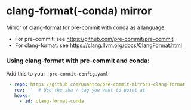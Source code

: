 clang-format(-conda) mirror
===================

Mirror of clang-format for pre-commit with conda as a language.

* For pre-commit: see https://github.com/pre-commit/pre-commit
* For clang-format: see https://clang.llvm.org/docs/ClangFormat.html

### Using clang-format with pre-commit and conda:

Add this to your `.pre-commit-config.yaml`

```yaml
 - repo: https://github.com/Quantco/pre-commit-mirrors-clang-format
   rev: ''  # Use the sha / tag you want to point at
   hooks:
     - id: clang-format-conda
```

